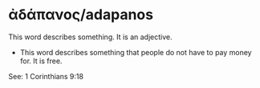 # ἀδάπανος/adapanos

This word describes something. It is an adjective. 

* This word describes something that people do not have to pay money for. It is free.

See: 1 Corinthians 9:18
